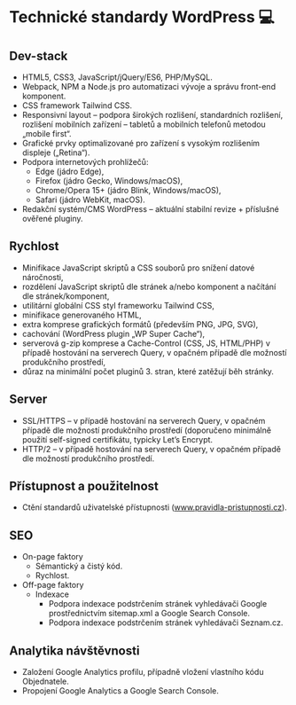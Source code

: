 # Technické standardy WordPress 💻

## Dev-stack
- HTML5, CSS3, JavaScript/jQuery/ES6, PHP/MySQL.
- Webpack, NPM a Node.js pro automatizaci vývoje a správu front-end komponent.
- CSS framework Tailwind CSS.
- Responsivní layout – podpora širokých rozlišení, standardních rozlišení, rozlišení mobilních zařízení – tabletů a mobilních telefonů metodou „mobile first“.
- Grafické prvky optimalizované pro zařízení s vysokým rozlišením displeje („Retina“).
- Podpora internetových prohlížečů:
	- Edge (jádro Edge),
	- Firefox (jádro Gecko, Windows/macOS),
	- Chrome/Opera 15+ (jádro Blink, Windows/macOS),
	- Safari (jádro WebKit, macOS).
- Redakční systém/CMS WordPress – aktuální stabilní revize + příslušné ověřené pluginy.

## Rychlost
- Minifikace JavaScript skriptů a CSS souborů pro snížení datové náročnosti,
- rozdělení JavaScript skriptů dle stránek a/nebo komponent a načítání dle stránek/komponent,
- utilitární globální CSS styl frameworku Tailwind CSS,
- minifikace generovaného HTML,
- extra komprese grafických formátů (především PNG, JPG, SVG),
- cachování (WordPress plugin „WP Super Cache“),
- serverová g-zip komprese a Cache-Control (CSS, JS, HTML/PHP) v případě hostování na serverech Query, v opačném případě dle možností produkčního prostředí,
- důraz na minimální počet pluginů 3. stran, které zatěžují běh stránky.

## Server
- SSL/HTTPS – v případě hostování na serverech Query, v opačném případě dle možností produkčního prostředí (doporučeno minimálně použití self-signed certifikátu, typicky Let’s Encrypt.
- HTTP/2 – v případě hostování na serverech Query, v opačném případě dle možností produkčního prostředí.

## Přístupnost a použitelnost
- Ctění standardů uživatelské přístupnosti (www.pravidla-pristupnosti.cz).

## SEO
- On-page faktory
	- Sémantický a čistý kód.
	- Rychlost.
- Off-page faktory
	- Indexace
		- Podpora indexace podstrčením stránek vyhledávači Google prostřednictvím sitemap.xml a Google Search Console.
		- Podpora indexace podstrčením stránek vyhledávači Seznam.cz.

## Analytika návštěvnosti 
- Založení Google Analytics profilu, případně vložení vlastního kódu Objednatele.
- Propojení Google Analytics a Google Search Console.
